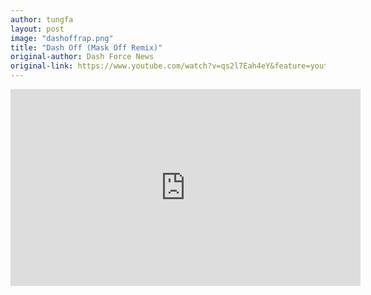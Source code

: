```yaml
---
author: tungfa
layout: post
image: "dashoffrap.png"
title: "Dash Off (Mask Off Remix)"
original-author: Dash Force News 
original-link: https://www.youtube.com/watch?v=qs2l7Eah4eY&feature=youtu.be
---
```


<iframe width="560" height="315" src="https://www.youtube.com/embed/qs2l7Eah4eY" frameborder="0" allowfullscreen></iframe>
